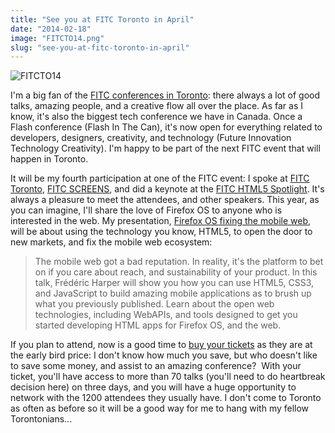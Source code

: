 ```yaml
---
title: "See you at FITC Toronto in April"
date: "2014-02-18"
image: "FITCTO14.png"
slug: "see-you-at-fitc-toronto-in-april"
---
```


![FITCTO14](images/FITCTO14.png)

I'm a big fan of the [FITC conferences in Toronto](https://fitc.ca/event/to14/ "FITC Toronto 2014 website"): there always a lot of good talks, amazing people, and a creative flow all over the place. As far as I know, it's also the biggest tech conference we have in Canada. Once a Flash conference (Flash In The Can), it's now open for everything related to developers, designers, creativity, and technology (Future Innovation Technology Creativity). I'm happy to be part of the next FITC event that will happen in Toronto.

It will be my fourth participation at one of the FITC event: I spoke at [FITC Toronto](http://fred.dev/responsive-web-design-get-the-best-of-your-design-at-fitc-toronto/ "Responsive Web Design, get the best of your design at FITC Toronto"), [FITC SCREENS](http://fred.dev/responsive-web-design-at-fitc-screens/ "Responsive Web Design at FITC SCREENS"), and did a keynote at the [FITC HTML5 Spotlight](http://fred.dev/the-state-of-the-web-fitc-spotlight-html5/ "The state of the Web–FITC Spotlight HTML5"). It's always a pleasure to meet the attendees, and other speakers. This year, as you can imagine, I'll share the love of Firefox OS to anyone who is interested in the web. My presentation, [Firefox OS fixing the mobile web](https://fitc.ca/presentation/firefox-os-fixing-the-mobile-web/ "Information about my presentation on the FITC website"), will be about using the technology you know, HTML5, to open the door to new markets, and fix the mobile web ecosystem:

> The mobile web got a bad reputation. In reality, it's the platform to bet on if you care about reach, and sustainability of your product. In this talk, Frédéric Harper will show you how you can use HTML5, CSS3, and JavaScript to build amazing mobile applications as to brush up what you previously published. Learn about the open web technologies, including WebAPIs, and tools designed to get you started developing HTML apps for Firefox OS, and the web.

If you plan to attend, now is a good time to [buy your tickets](https://www.eventbrite.ca/e/fitc-toronto-2014-registration-8537161881 "FITC Toronto 2014 tickets") as they are at the early bird price: I don't know how much you save, but who doesn't like to save some money, and assist to an amazing conference?  With your ticket, you'll have access to more than 70 talks (you'll need to do heartbreak decision here) on three days, and you will have a huge opportunity to network with the 1200 attendees they usually have. I don't come to Toronto as often as before so it will be a good way for me to hang with my fellow Torontonians...

